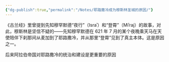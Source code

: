 ```yaml
---
{"dg-publish":true,"permalink":"/Notes/耶路撒冷成为穆斯林圣城的原因/"}
---
```



《古兰经》里曾提到先知穆罕默德“夜行”（Israʾ）和“登霄”（Miʾraj）的故事，对此，穆斯林是坚信不疑的——先知穆罕默德在 621 年 7 月的某个夜晚乘天马在天使陪伴下刹那间从麦加到了耶路撒冷，并从那里“登霄”见到了真主本体。这是原因之一。

后来阿拉伯帝国对耶路撒冷的统治和建设是更重要的原因
